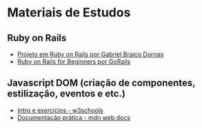 # Materiais de Estudos

## Ruby on Rails

- [Projeto em Ruby on Rails por Gabriel Braico Dornas](https://youtube.com/playlist?list=PL3IzYsZ_t_15kdAlgK5QK-3VWSBLZtfZf)
- [Ruby on Rails for Beginners por GoRails](https://www.youtube.com/playlist?list=PLm8ctt9NhMNV75T9WYIrA6m9I_uw7vS56)

## Javascript DOM (criação de componentes, estilização, eventos e etc.)

- [Intro e exercícios - w3schools](https://www.w3schools.com/js/js_htmldom.asp)
- [Documentação prática - mdn web docs](https://developer.mozilla.org/en-US/docs/Web/API/Document_object_model/Using_the_Document_Object_Model)
